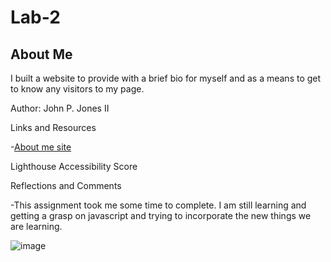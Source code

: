 # Lab-2

## About Me

I built a website to provide with a brief bio for myself and as a means to get to know any visitors to my page. 

Author: John P. Jones II

Links and Resources

-[About me site](https://jpauljonesii.github.io/Lab-2/index.html)

Lighthouse Accessibility Score

Reflections and Comments

-This assignment took me some time to complete.  I am still learning and getting a grasp on javascript and trying to incorporate the new things we are learning.  


![image](https://github.com/Jpauljonesii/Lab-2/assets/131941162/ca2c6dd4-f592-44b2-aa07-fc81ed65c4f0)









